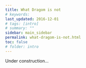 ```yaml
---
title: What Dragom is not
# keywords:
last_updated: 2016-12-01
# tags: [intro]
# summary: ""
sidebar: main_sidebar
permalink: what-dragom-is-not.html
toc: false
# folder: intro
---
```


Under construction...

<!--
Not gui. Not web-based. But can integrate.
-->